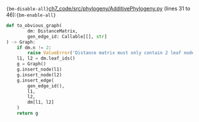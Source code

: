 `{bm-disable-all}`[ch7_code/src/phylogeny/AdditivePhylogeny.py](ch7_code/src/phylogeny/AdditivePhylogeny.py) (lines 31 to 46):`{bm-enable-all}`

```python
def to_obvious_graph(
        dm: DistanceMatrix,
        gen_edge_id: Callable[[], str]
) -> Graph:
    if dm.n != 2:
        raise ValueError('Distance matrix must only contain 2 leaf nodes')
    l1, l2 = dm.leaf_ids()
    g = Graph()
    g.insert_node(l1)
    g.insert_node(l2)
    g.insert_edge(
        gen_edge_id(),
        l1,
        l2,
        dm[l1, l2]
    )
    return g
```